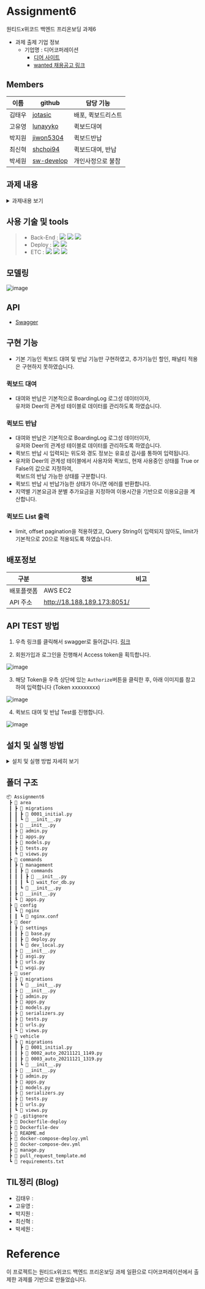 # Assignment6

원티드x위코드 백엔드 프리온보딩 과제6
- 과제 출제 기업 정보
  - 기업명 : 디어코퍼레이션
    - [디어 사이트](https://web.deering.co/)
    - [wanted 채용공고 링크](https://www.wanted.co.kr/wd/59051)

## Members
| 이름 | github                                    | 담당 기능      |
|-----|--------------------------------------------|------------ |
|김태우 |[jotasic](https://github.com/jotasic)       | 배포, 퀵보드리스트 |
|고유영 |[lunayyko](https://github.com/lunayyko)     | 퀵보드대여     |
|박지원 |[jiwon5304](https://github.com/jiwon5304)   | 퀵보드반납     |
|최신혁 |[shchoi94](https://github.com/shchoi94)     | 퀵보드대여, 반납|
|박세원 |[sw-develop](https://github.com/sw-develop) | 개인사정으로 불참|

## 과제 내용
<details>
<summary>과제내용 보기</summary>
<div markdown="1">
  
### **[필수 포함 사항]**
- READ.ME 작성
    - 프로젝트 빌드, 자세한 실행 방법 명시
    - 구현 방법과 이유에 대한 간략한 설명
    - 완료된 시스템이 배포된 서버의 주소
    - 해당 과제를 진행하면서 회고 내용 블로그 포스팅
- Swagger나 Postman을 이용하여 API 테스트 가능하도록 구현

### 주요 평가 사항
- 주어진 정보를 기술적으로 설계하고 구현할 수 있는 역량
- 확장성을 고려한 시스템 설계 및 구현

### 과제 안내
디어는 사용자의 요금을 계산하기 위해 다양한 상황을 고려합니다. 
- 우선 지역별로 다양한 요금제를 적용하고 있습니다. 예를 들어 건대에서 이용하는 유저는 기본요금 790원에 분당요금 150원, 여수에서 이용하는 유저는 기본요금 300원에 분당요금 70원으로 적용됩니다.
- 할인 조건도 있습니다. 사용자가 파킹존에서 반납하는 경우 요금의 30%를 할인해주며, 사용자가 마지막 이용으로부터 30분 이내에 다시 이용하면 기본요금을 면제해줍니다.
- 벌금 조건도 있습니다. 사용자가 지역 바깥에 반납한 경우 얼마나 멀리 떨어져있는지 거리에 비례하는 벌금을 부과하며, 반납 금지로 지정된 구역에 반납하면 6,000원의 벌금을 요금에 추과로 부과합니다.
- 예외도 있는데, 킥보드가 고장나서 정상적인 이용을 못하는 경우의 유저들을 배려하여 1분 이내의 이용에는 요금을 청구하지 않고 있습니다.

최근에 다양한 할인과 벌금을 사용하여 지자체와 협력하는 경우가 점점 많아지고 있어 요금제에 새로운 할인/벌금 조건을 추가하는 일을 쉽게 만드려고 합니다. 어떻게 하면 앞으로 발생할 수 있는 다양한 할인과 벌금 조건을 기존의 요금제에 쉽게 추가할 수 있는 소프트웨어를 만들 수 있을까요? 

우선은 사용자의 이용에 관한 정보를 알려주면 현재의 요금 정책에 따라 요금을 계산해주는 API를 만들어주세요. 그 다음은, 기능을 유지한 채로 새로운 할인이나 벌금 조건이 쉽게 추가될 수 있게 코드를 개선하여 최종 코드를 만들어주세요.


**다음과 같은 정보들이 도움이 될 것 같아요.**
- 요금제가 사용자 입장에서 합리적이고 이해가 쉬운 요금제라면 좋을 것 같아요.
- 앞으로도 할인과 벌금 조건은 새로운 조건이 굉장히 많이 추가되거나 변경될 것 같아요.
- 가장 최근의 할인/벌금 조건의 변경은 `특정 킥보드는 파킹존에 반납하면 무조건 무료` 였습니다.


**이용에는 다음과 같은 정보들이 있습니다.**
```
use_deer_name (사용자가 이용한 킥보드의 이름)
use_end_lat, use_end_lng (사용자가 이용을 종료할 때 위도 경도)
use_start_at, use_end_at (사용자가 이용을 시작하고 종료한 시간)
```

**데이터베이스에는 킥보드에 대해 다음과 같은 정보들이 있습니다.**
```
deer_name (킥보드의 이름으로 고유한 값)
deer_area_id (킥보드가 현재 위치한 지역의 아이디)
```

**데이터베이스에는 지역에 대해 다음과 같은 정보들이 있습니다.**
```
area_id (지역 아이디로 고유한 값)
area_bounday (지역을 표시하는 MySQL spatial data로 POLYGON)
area_center (지역의 중심점)
area_coords (지역의 경계를 표시하는 위도, 경도로 이루어진 점의 리스트)
```

**데이터베이스에는 파킹존에 대해 다음과 같은 정보들이 있습니다.**

```
parkingzone_id (파킹존 아이디로 고유한 값)
parkingzone_center_lat, parkingzone_center_lng (파킹존 중심 위도, 경도)
parkingzone_radius (파킹존의 반지름)
```

**데이터베이스에는 반납금지구역에 대해 다음과 같은 정보들이 있습니다.**
```
forbidden_area_id (반납금지구역 아이디로 고유한 값)
forbidden_area_boundary (반납금지구역을 표시하는 MySQL spatial data로 POLYGON)
forbidden_area_coords (반납금지구역의 경계를 표시하는 위도, 경도로 이루어진 점의 리스트)
```
</div>
</details>

## 사용 기술 및 tools
> - Back-End :  <img src="https://img.shields.io/badge/Python 3.8-3776AB?style=for-the-badge&logo=Python&logoColor=white"/>&nbsp;<img src="https://img.shields.io/badge/Django 3.2-092E20?style=for-the-badge&logo=Django&logoColor=white"/>&nbsp;<img src="https://img.shields.io/badge/Mysql 8.0-4479A1?style=for-the-badge&logo=Mysql&logoColor=white"/>
> - Deploy : <img src="https://img.shields.io/badge/AWS_EC2-232F3E?style=for-the-badge&logo=Amazon&logoColor=white"/>&nbsp;<img src="https://img.shields.io/badge/Docker-0052CC?style=for-the-badge&logo=Docker&logoColor=white"/>
> - ETC :  <img src="https://img.shields.io/badge/Git-F05032?style=for-the-badge&logo=Git&logoColor=white"/>&nbsp;<img src="https://img.shields.io/badge/Github-181717?style=for-the-badge&logo=Github&logoColor=white"/>&nbsp;<img src="https://img.shields.io/badge/SWAGGER-5B8C04?style=for-the-badge&logo=Swagger&logoColor=white"/>&nbsp;

## 모델링
![image](https://user-images.githubusercontent.com/8219812/142760881-8545f6f7-1068-4fd2-91fe-4ccb76ad9a61.png)


## API
- [Swagger](http://18.188.189.173:8051/docs/swagger/)

## 구현 기능
- 기본 기능인 퀵보드 대여 및 반납 기능만 구현하였고, 추가기능인 할인, 패널티 적용은 구현하지 못하였습니다.

### 퀵보드 대여
- 대여와 반납은 기본적으로 BoardingLog 로그성 데이터이자,   
  유저와 Deer의 관계성 테이블로 데이터를 관리하도록 하였습니다.

### 퀵보드 반납
- 대여와 반납은 기본적으로 BoardingLog 로그성 데이터이자,   
  유저와 Deer의 관계성 테이블로 데이터를 관리하도록 하였습니다.
- 퀵보드 반납 시 입력되는 위도와 경도 정보는 유효성 검사를 통하여 입력됩니다.
- 유저와 Deer의 관계성 테이블에서 사용자와 퀵보드, 현재 사용중인 상태를 True or False의 값으로 지정하여,   
  퀵보드의 반납 가능한 상태를 구분합니다.
- 퀵보드 반납 시 반납가능한 상태가 아니면 에러를 반환합니다.
- 지역별 기본요금과 분별 추가요금을 지정하여 이용시간을 기반으로 이용요금을 계산합니다.

### 퀵보드 List 출력
- limit, offset pagination을 적용하였고, Query String이 입력되지 않아도, limit가 기본적으로 20으로 적용되도록 하였습니다.

## 배포정보
|구분   |  정보          |비고|
|-------|----------------|----|
|배포플랫폼 | AWS EC2    |    |
|API 주소 |http://18.188.189.173:8051/          |    |


## API TEST 방법
1. 우측 링크를 클릭해서 swagger로 들어갑니다. [링크](http://18.188.189.173:8051/docs/swagger/)

2. 회원가입과 로그인을 진행해서 Access token을 획득합니다.

![image](https://user-images.githubusercontent.com/8219812/142761053-766dfa92-d149-4f86-a744-cb83179b130a.png)


3. 해당 Token을 우측 상단에 있는 `Authorize`버튼을 클릭한 후, 아래 이미지를 참고하여 입력합니다 (Token xxxxxxxxx)

![image](https://user-images.githubusercontent.com/8219812/142761033-67614029-8746-4318-8948-d4664a7b02ce.png)


4. 퀵보드 대여 및 반납 Test를 진행합니다.

![image](https://user-images.githubusercontent.com/8219812/142761079-dd7505f3-cbb3-46dd-972b-e6f2ae063db5.png)


## 설치 및 실행 방법
<details>
<summary>설치 및 실행 방법 자세히 보기</summary>
<div markdown="1">
  
###  Local 개발 및 테스트용

1. 해당프로젝트를 clone 하고, 프로젝트 폴더로 들어간다.
    ```bash
    git clone https://github.com/Wanted-Preonboarding-Backend-1st-G5/Assignment6
    cd Assignment6
    ```

2. 가상 환경을 만들고 프로젝트에 사용한 python package를 받는다.
    ```bash
    conda create --name Assignment6 python=3.8
    conda actvate Assignment6
    pip install -r requirements.txt
    ```

3. db를 table 구조를 최신 model에 맞게 설정한다.
    ```bash
    python manage.py migrate
    ```

4. 서버를 실행한다.
    ```bash
    python manage.py runserver 0.0.0.0:8000
    ```

###  배포용 
1. 해당프로젝트를 clone 하고, 프로젝트 폴더로 들어간다.
  ```bash
  git clone https://github.com/Wanted-Preonboarding-Backend-1st-G5/Assignment6
  cd Assignment6
  ```
2. docker를 실행해서 서버를 구동한다.
  ```bash
  docker-compose -f ./docker-compose-deploy.yml up --build -d
  ```
</div>
</details>

## 폴더 구조
```bash
📦 Assignment6
 ┣ 📂 area
 ┃ ┣ 📂 migrations
 ┃ ┃ ┣ 📜 0001_initial.py
 ┃ ┃ ┗ 📜 __init__.py
 ┃ ┣ 📜 __init__.py
 ┃ ┣ 📜 admin.py
 ┃ ┣ 📜 apps.py
 ┃ ┣ 📜 models.py
 ┃ ┣ 📜 tests.py
 ┃ ┗ 📜 views.py
 ┣ 📂 commands
 ┃ ┣ 📂 management
 ┃ ┃ ┣ 📂 commands
 ┃ ┃ ┃ ┣ 📜 __init__.py
 ┃ ┃ ┃ ┗ 📜 wait_for_db.py
 ┃ ┃ ┗ 📜 __init__.py
 ┃ ┣ 📜 __init__.py
 ┃ ┗ 📜 apps.py
 ┣ 📂 config
 ┃ ┗ 📂 nginx
 ┃ ┃ ┗ 📜 nginx.conf
 ┣ 📂 deer
 ┃ ┣ 📂 settings
 ┃ ┃ ┣ 📜 base.py
 ┃ ┃ ┣ 📜 deploy.py
 ┃ ┃ ┗ 📜 dev_local.py
 ┃ ┣ 📜 __init__.py
 ┃ ┣ 📜 asgi.py
 ┃ ┣ 📜 urls.py
 ┃ ┗ 📜 wsgi.py
 ┣ 📂 user
 ┃ ┣ 📂 migrations
 ┃ ┃ ┗ 📜 __init__.py
 ┃ ┣ 📜 __init__.py
 ┃ ┣ 📜 admin.py
 ┃ ┣ 📜 apps.py
 ┃ ┣ 📜 models.py
 ┃ ┣ 📜 serializers.py
 ┃ ┣ 📜 tests.py
 ┃ ┣ 📜 urls.py
 ┃ ┗ 📜 views.py
 ┣ 📂 vehicle
 ┃ ┣ 📂 migrations
 ┃ ┃ ┣ 📜 0001_initial.py
 ┃ ┃ ┣ 📜 0002_auto_20211121_1149.py
 ┃ ┃ ┣ 📜 0003_auto_20211121_1319.py
 ┃ ┃ ┗ 📜 __init__.py
 ┃ ┣ 📜 __init__.py
 ┃ ┣ 📜 admin.py
 ┃ ┣ 📜 apps.py
 ┃ ┣ 📜 models.py
 ┃ ┣ 📜 serializers.py
 ┃ ┣ 📜 tests.py
 ┃ ┣ 📜 urls.py
 ┃ ┗ 📜 views.py
 ┣ 📜 .gitignore
 ┣ 📜 Dockerfile-deploy
 ┣ 📜 Dockerfile-dev
 ┣ 📜 README.md
 ┣ 📜 docker-compose-deploy.yml
 ┣ 📜 docker-compose-dev.yml
 ┣ 📜 manage.py
 ┣ 📜 pull_request_template.md
 ┗ 📜 requirements.txt
```


## TIL정리 (Blog)
- 김태우 :
- 고유영 :
- 박지원 : 
- 최신혁 :
- 박세원 :

# Reference
이 프로젝트는 원티드x위코드 백엔드 프리온보딩 과제 일환으로 디어코퍼레이션에서 출제한 과제를 기반으로 만들었습니다.
